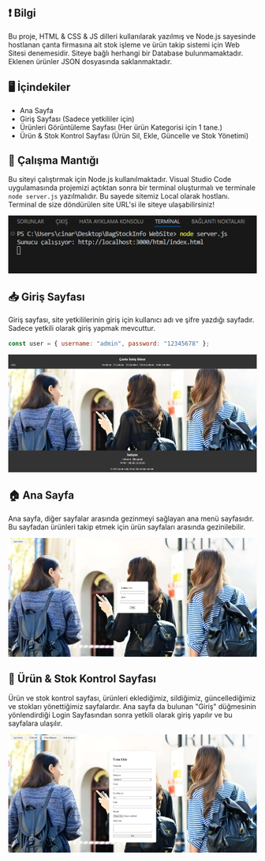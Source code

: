 ## ❗ Bilgi
Bu proje, HTML & CSS & JS dilleri kullanılarak yazılmış ve Node.js sayesinde hostlanan çanta firmasına ait stok işleme ve ürün takip sistemi için Web Sitesi denemesidir. Siteye bağlı herhangi bir Database bulunmamaktadır. Eklenen ürünler JSON dosyasında saklanmaktadır.

## 🖥️ İçindekiler
- Ana Sayfa
- Giriş Sayfası (Sadece yetkililer için)
- Ürünleri Görüntüleme Sayfası (Her ürün Kategorisi için 1 tane.)
- Ürün & Stok Kontrol Sayfası (Ürün Sil, Ekle, Güncelle ve Stok Yönetimi)

## 🔌 Çalışma Mantığı
Bu siteyi çalıştırmak için Node.js kullanılmaktadır. Visual Studio Code uygulamasında projemizi açtıktan sonra bir terminal oluşturmalı ve terminale `node server.js` yazılmalıdır. Bu sayede sitemiz Local olarak hostlanı. Terminal de size döndürülen site URL'si ile siteye ulaşabilirsiniz!

<img src="https://github.com/ahmetalpcinar/ahmetalpcinar/blob/main/PNG/Images/imageBSIW4.png">

## 📥 Giriş Sayfası
Giriş sayfası, site yetkililerinin giriş için kullanıcı adı ve şifre yazdığı sayfadır. Sadece yetkili olarak giriş yapmak mevcuttur.

```js
const user = { username: "admin", password: "12345678" };
```

<img src="https://github.com/ahmetalpcinar/ahmetalpcinar/blob/main/PNG/Images/imageBSIW1.png">

## 🏠 Ana Sayfa
Ana sayfa, diğer sayfalar arasında gezinmeyi sağlayan ana menü sayfasıdır. Bu sayfadan ürünleri takip etmek için ürün sayfaları arasında gezinilebilir.

<img src="https://github.com/ahmetalpcinar/ahmetalpcinar/blob/main/PNG/Images/imageBSIW2.png">

## 👜 Ürün & Stok Kontrol Sayfası
Ürün ve stok kontrol sayfası, ürünleri eklediğimiz, sildiğimiz, güncellediğimiz ve stokları yönettiğimiz sayfalardır. Ana sayfa da bulunan "Giriş" düğmesinin yönlendirdiği Login Sayfasından sonra yetkili olarak giriş yapılır ve bu sayfalara ulaşılır.


<img src="https://github.com/ahmetalpcinar/ahmetalpcinar/blob/main/PNG/Images/imageBSIW3.png">
